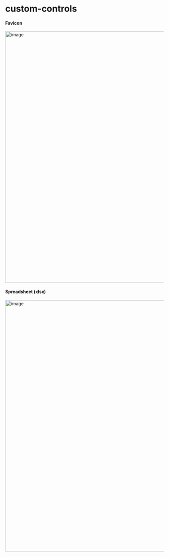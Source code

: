 # custom-controls

#### Favicon
<img width="800" alt="image" src="https://github.com/user-attachments/assets/a4dbaeee-071e-4b1c-b701-b37799d97d1a">

#### Spreadsheet (xlsx)
<img width="800" alt="image" src="https://github.com/user-attachments/assets/4fb90a2b-feb9-46ae-98e2-d9974505619f">
